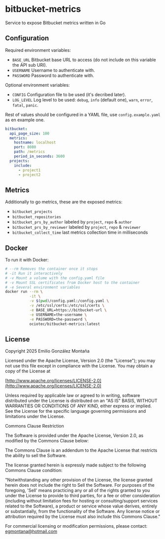 # bitbucket-metrics

Service to expose Bitbucket metrics written in Go

## Configuration

Required environment variables:

* `BASE_URL` Bitbucket base URL to access (do not include on this variable the API sub URI).
* `USERNAME` Username to authenticate with.
* `PASSWORD` Password to authenticate with.

Optional environment variables:

* `CONFIG` Configuration file to be used (it's decribed later).
* `LOG_LEVEL` Log level to be used: `debug`, `info` (default one), `warn`, `error`, `fatal`, `panic`.

Rest of values should be configured in a YAML file, use `config.example.yaml` as en example one.

```yaml
bitbucket:
  api_page_size: 100
  metrics:
    hostname: localhost
    port: 8080
    path: /metrics
    period_in_seconds: 3600
  projects:
    include:
      - project1
      - project2
```

## Metrics

Additionally to go metrics, these are the exposed metrics:

* `bitbucket_projects`
* `bitbucket_repositories`
* `bitbucket_prs_by_author` labeled by `project`, `repo` & `author`
* `bitbucket_prs_by_reviewer` labeled by `project`, `repo` & `reviewer`
* `bitbucket_collect_time` last metrics collection time in milliseconds

## Docker

To run it with Docker:

```bash
# --rm Removes the container once it stops
# -it Run it interactively
# -v Mount a volume with the config.yaml file
# -v Mount SSL certificates from Docker host to the container
# -e Several environment variables
docker run --rm \
           -it \
           -v $(pwd)/config.yaml:/config.yaml \
           -v /etc/ssl/certs:/etc/ssl/certs \
           -e BASE_URL=https://bitbucket-url \
           -e USERNAME=the-username \
           -e PASSWORD=the-password \
           ociotec/bitbucket-metrics:latest
```

## License

Copyright 2025 Emilio González Montaña

Licensed under the Apache License, Version 2.0 (the "License");
you may not use this file except in compliance with the License.
You may obtain a copy of the License at

[http://www.apache.org/licenses/LICENSE-2.0](http://www.apache.org/licenses/LICENSE-2.0)

Unless required by applicable law or agreed to in writing, software
distributed under the License is distributed on an "AS IS" BASIS, WITHOUT
WARRANTIES OR CONDITIONS OF ANY KIND, either express or implied. See the License
for the specific language governing permissions and limitations under the License.

Commons Clause Restriction

The Software is provided under the Apache License, Version 2.0, as modified by
the Commons Clause below:

The Commons Clause is an addendum to the Apache License that restricts the ability
to sell the Software.

The license granted herein is expressly made subject to the following Commons
Clause condition:

"Notwithstanding any other provision of the License, the license granted herein
does not include the right to Sell the Software. For purposes of the foregoing,
'Sell' means practicing any or all of the rights granted to you under the License
to provide to third parties, for a fee or other consideration (including without
limitation fees for hosting or consulting/support services related to the Software),
a product or service whose value derives, entirely or substantially, from the
functionality of the Software. Any license notice or attribution required by the
License must also include this Commons Clause."

For commercial licensing or modification permissions, please contact:
egmontana@hotmail.com
